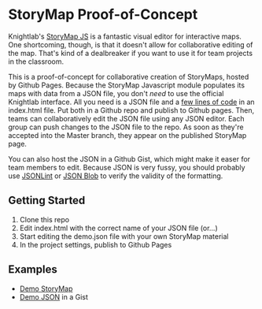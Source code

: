 # StoryMap Proof-of-Concept

Knightlab's [StoryMap JS](https://storymap.knightlab.com/) is a fantastic visual editor for interactive maps. One shortcoming, though, is that it doesn't allow for collaborative editing of the map. That's kind of a dealbreaker if you want to use it for team projects in the classroom.

This is a proof-of-concept for collaborative creation of StoryMaps, hosted by Github Pages. Because the StoryMap Javascript module populates its maps with data from a JSON file, you don't *need* to use the official Knightlab interface. All you need is a JSON file and a [few lines of code](https://storymap.knightlab.com/advanced/) in an index.html file. Put both in a Github repo and publish to Github pages. Then, teams can collaboratively edit the JSON file using any JSON editor. Each group can push changes to the JSON file to the repo. As soon as they're accepted into the Master branch, they appear on the published StoryMap page.

You can also host the JSON in a Github Gist, which might make it easer for team members to edit. Because JSON is very fussy, you should probably use [JSONLint](https://jsonlint.com/) or [JSON Blob](https://jsonblob.com/1360ce72-7dc6-11eb-b747-2bcd29c52918) to verify the validity of the formatting.

## Getting Started

1. Clone this repo
2. Edit index.html with the correct name of your JSON file (or...)
3. Start editing the demo.json file with your own StoryMap material
4. In the project settings, publish to Github Pages

## Examples

* [Demo StoryMap](https://samplereality.github.io/storymap/)
* [Demo JSON](https://github.com/Fred1279/storymap/blob/master/demo.json) in a Gist
